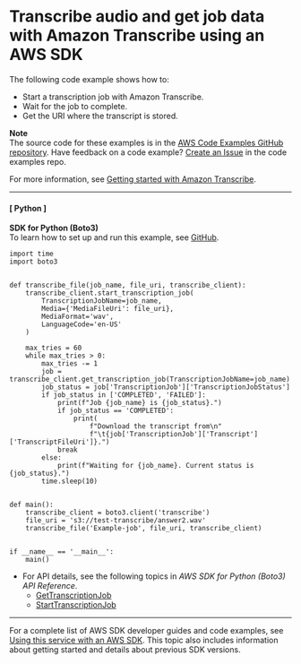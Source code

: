 # Transcribe audio and get job data with Amazon Transcribe using an AWS SDK<a name="example_transcribe_Scenario_GettingStartedTranscriptionJobs_section"></a>

The following code example shows how to:
+ Start a transcription job with Amazon Transcribe\.
+ Wait for the job to complete\.
+ Get the URI where the transcript is stored\.

**Note**  
The source code for these examples is in the [AWS Code Examples GitHub repository](https://github.com/awsdocs/aws-doc-sdk-examples)\. Have feedback on a code example? [Create an Issue](https://github.com/awsdocs/aws-doc-sdk-examples/issues/new/choose) in the code examples repo\. 

For more information, see [Getting started with Amazon Transcribe](https://docs.aws.amazon.com/transcribe/latest/dg/getting-started.html)\.

------
#### [ Python ]

**SDK for Python \(Boto3\)**  
 To learn how to set up and run this example, see [GitHub](https://github.com/awsdocs/aws-doc-sdk-examples/tree/main/python/example_code/transcribe#code-examples)\. 
  

```
import time
import boto3


def transcribe_file(job_name, file_uri, transcribe_client):
    transcribe_client.start_transcription_job(
        TranscriptionJobName=job_name,
        Media={'MediaFileUri': file_uri},
        MediaFormat='wav',
        LanguageCode='en-US'
    )

    max_tries = 60
    while max_tries > 0:
        max_tries -= 1
        job = transcribe_client.get_transcription_job(TranscriptionJobName=job_name)
        job_status = job['TranscriptionJob']['TranscriptionJobStatus']
        if job_status in ['COMPLETED', 'FAILED']:
            print(f"Job {job_name} is {job_status}.")
            if job_status == 'COMPLETED':
                print(
                    f"Download the transcript from\n"
                    f"\t{job['TranscriptionJob']['Transcript']['TranscriptFileUri']}.")
            break
        else:
            print(f"Waiting for {job_name}. Current status is {job_status}.")
        time.sleep(10)


def main():
    transcribe_client = boto3.client('transcribe')
    file_uri = 's3://test-transcribe/answer2.wav'
    transcribe_file('Example-job', file_uri, transcribe_client)


if __name__ == '__main__':
    main()
```
+ For API details, see the following topics in *AWS SDK for Python \(Boto3\) API Reference*\.
  + [GetTranscriptionJob](https://docs.aws.amazon.com/goto/boto3/transcribe-2017-10-26/GetTranscriptionJob)
  + [StartTranscriptionJob](https://docs.aws.amazon.com/goto/boto3/transcribe-2017-10-26/StartTranscriptionJob)

------

For a complete list of AWS SDK developer guides and code examples, see [Using this service with an AWS SDK](getting-started-sdk.md#sdk-general-information-section)\. This topic also includes information about getting started and details about previous SDK versions\.